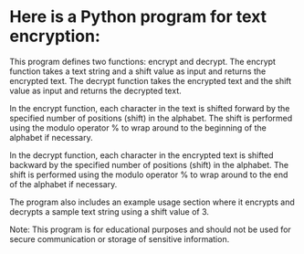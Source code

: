 # Here is a Python program for text encryption:

This program defines two functions: encrypt and decrypt. The encrypt function takes a text string and a shift value as input and returns the encrypted text. The decrypt function takes the encrypted text and the shift value as input and returns the decrypted text.

In the encrypt function, each character in the text is shifted forward by the specified number of positions (shift) in the alphabet. The shift is performed using the modulo operator % to wrap around to the beginning of the alphabet if necessary.

In the decrypt function, each character in the encrypted text is shifted backward by the specified number of positions (shift) in the alphabet. The shift is performed using the modulo operator % to wrap around to the end of the alphabet if necessary.

The program also includes an example usage section where it encrypts and decrypts a sample text string using a shift value of 3.

Note: This program is for educational purposes and should not be used for secure communication or storage of sensitive information.
